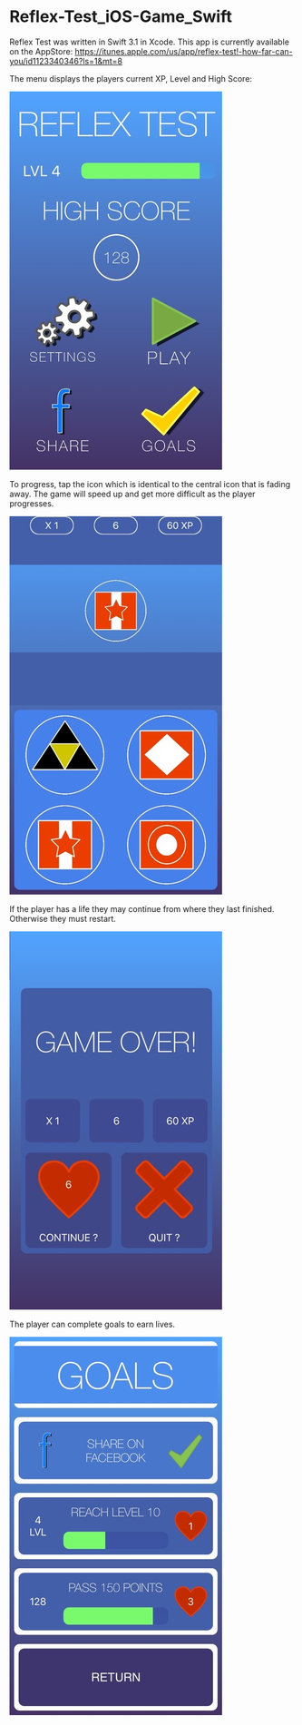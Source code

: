 # Reflex-Test_iOS-Game_Swift

Reflex Test was written in Swift 3.1 in Xcode.
This app is currently available on the AppStore: https://itunes.apple.com/us/app/reflex-test!-how-far-can-you/id1123340346?ls=1&mt=8

The menu displays the players current XP, Level and High Score:

![Alt text](/ScreenShots/menu.jpg?raw=true "menu")

To progress, tap the icon which is identical to the central icon that is fading away.
The game will speed up and get more difficult as the player progresses.

![Alt text](/ScreenShots/game.jpg?raw=true "game")

If the player has a life they may continue from where they last finished. 
Otherwise they must restart.

![Alt text](/ScreenShots/gameover.jpg?raw=true "gameover")

The player can complete goals to earn lives.

![Alt text](/ScreenShots/goals.jpg?raw=true "goals")
